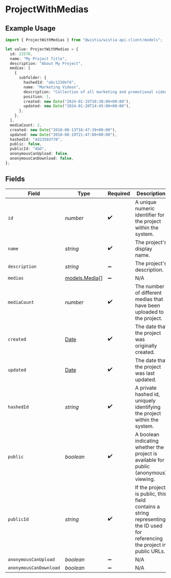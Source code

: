 # ProjectWithMedias

## Example Usage

```typescript
import { ProjectWithMedias } from "@wistia/wistia-api-client/models";

let value: ProjectWithMedias = {
  id: 22570,
  name: "My Project Title",
  description: "About My Project",
  medias: [
    {
      subfolder: {
        hashedId: "abc123def4",
        name: "Marketing Videos",
        description: "Collection of all marketing and promotional videos",
        position: 1,
        created: new Date("2024-01-15T10:30:00+00:00"),
        updated: new Date("2024-01-20T14:45:00+00:00"),
      },
    },
  ],
  mediaCount: 2,
  created: new Date("2010-08-13T18:47:39+00:00"),
  updated: new Date("2010-08-19T21:47:00+00:00"),
  hashedId: "4d23503f70",
  public: false,
  publicId: "4bD",
  anonymousCanUpload: false,
  anonymousCanDownload: false,
};
```

## Fields

| Field                                                                                                                       | Type                                                                                                                        | Required                                                                                                                    | Description                                                                                                                 | Example                                                                                                                     |
| --------------------------------------------------------------------------------------------------------------------------- | --------------------------------------------------------------------------------------------------------------------------- | --------------------------------------------------------------------------------------------------------------------------- | --------------------------------------------------------------------------------------------------------------------------- | --------------------------------------------------------------------------------------------------------------------------- |
| `id`                                                                                                                        | *number*                                                                                                                    | :heavy_check_mark:                                                                                                          | A unique numeric identifier for the project within the system.                                                              | 22570                                                                                                                       |
| `name`                                                                                                                      | *string*                                                                                                                    | :heavy_check_mark:                                                                                                          | The project's display name.                                                                                                 | My Project Title                                                                                                            |
| `description`                                                                                                               | *string*                                                                                                                    | :heavy_minus_sign:                                                                                                          | The project's description.                                                                                                  | About My Project                                                                                                            |
| `medias`                                                                                                                    | [models.Media](../models/media.md)[]                                                                                        | :heavy_minus_sign:                                                                                                          | N/A                                                                                                                         |                                                                                                                             |
| `mediaCount`                                                                                                                | *number*                                                                                                                    | :heavy_check_mark:                                                                                                          | The number of different medias that have been uploaded to the project.                                                      | 2                                                                                                                           |
| `created`                                                                                                                   | [Date](https://developer.mozilla.org/en-US/docs/Web/JavaScript/Reference/Global_Objects/Date)                               | :heavy_check_mark:                                                                                                          | The date that the project was originally created.                                                                           | 2010-08-13T18:47:39+00:00                                                                                                   |
| `updated`                                                                                                                   | [Date](https://developer.mozilla.org/en-US/docs/Web/JavaScript/Reference/Global_Objects/Date)                               | :heavy_check_mark:                                                                                                          | The date that the project was last updated.                                                                                 | 2010-08-19T21:47:00+00:00                                                                                                   |
| `hashedId`                                                                                                                  | *string*                                                                                                                    | :heavy_check_mark:                                                                                                          | A private hashed id, uniquely identifying the project within the system.                                                    | 4d23503f70                                                                                                                  |
| `public`                                                                                                                    | *boolean*                                                                                                                   | :heavy_check_mark:                                                                                                          | A boolean indicating whether the project is available for public (anonymous) viewing.                                       | false                                                                                                                       |
| `publicId`                                                                                                                  | *string*                                                                                                                    | :heavy_check_mark:                                                                                                          | If the project is public, this field contains a string representing the ID used for referencing the project in public URLs. | 4bD                                                                                                                         |
| `anonymousCanUpload`                                                                                                        | *boolean*                                                                                                                   | :heavy_minus_sign:                                                                                                          | N/A                                                                                                                         | false                                                                                                                       |
| `anonymousCanDownload`                                                                                                      | *boolean*                                                                                                                   | :heavy_minus_sign:                                                                                                          | N/A                                                                                                                         | false                                                                                                                       |